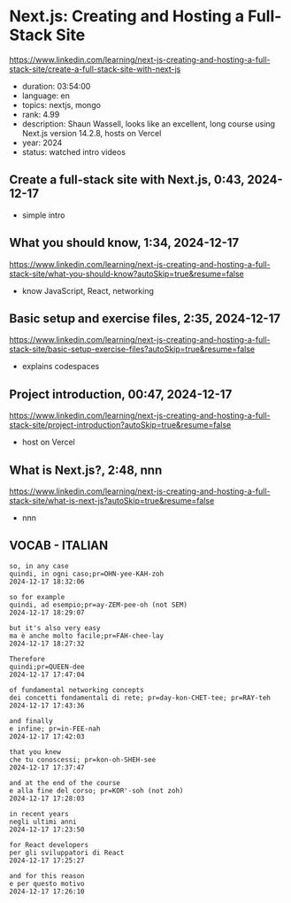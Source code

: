 # Next.js: Creating and Hosting a Full-Stack Site

https://www.linkedin.com/learning/next-js-creating-and-hosting-a-full-stack-site/create-a-full-stack-site-with-next-js

- duration: 03:54:00
- language: en
- topics: nextjs, mongo
- rank: 4.99
- description: Shaun Wassell, looks like an excellent, long course using Next.js version 14.2.8, hosts on Vercel
- year: 2024
- status: watched intro videos

## Create a full-stack site with Next.js, 0:43, 2024-12-17

- simple intro

## What you should know, 1:34, 2024-12-17

https://www.linkedin.com/learning/next-js-creating-and-hosting-a-full-stack-site/what-you-should-know?autoSkip=true&resume=false

- know JavaScript, React, networking

## Basic setup and exercise files, 2:35, 2024-12-17

https://www.linkedin.com/learning/next-js-creating-and-hosting-a-full-stack-site/basic-setup-exercise-files?autoSkip=true&resume=false

- explains codespaces

## Project introduction, 00:47, 2024-12-17

https://www.linkedin.com/learning/next-js-creating-and-hosting-a-full-stack-site/project-introduction?autoSkip=true&resume=false

- host on Vercel

## What is Next.js?, 2:48, nnn

https://www.linkedin.com/learning/next-js-creating-and-hosting-a-full-stack-site/what-is-next-js?autoSkip=true&resume=false

- nnn

## VOCAB - ITALIAN

```
so, in any case
quindi, in ogni caso;pr=OHN-yee-KAH-zoh
2024-12-17 18:32:06

so for example
quindi, ad esempio;pr=ay-ZEM-pee-oh (not SEM)
2024-12-17 18:29:07

but it's also very easy
ma è anche molto facile;pr=FAH-chee-lay
2024-12-17 18:27:32

Therefore
quindi;pr=QUEEN-dee
2024-12-17 17:47:04

of fundamental networking concepts
dei concetti fondamentali di rete; pr=day-kon-CHET-tee; pr=RAY-teh
2024-12-17 17:43:36

and finally
e infine; pr=in-FEE-nah
2024-12-17 17:42:03

that you knew
che tu conoscessi; pr=kon-oh-SHEH-see
2024-12-17 17:37:47

and at the end of the course
e alla fine del corso; pr=KOR'-soh (not zoh)
2024-12-17 17:28:03

in recent years
negli ultimi anni
2024-12-17 17:23:50

for React developers
per gli sviluppatori di React
2024-12-17 17:25:27

and for this reason
e per questo motivo
2024-12-17 17:26:10




```
